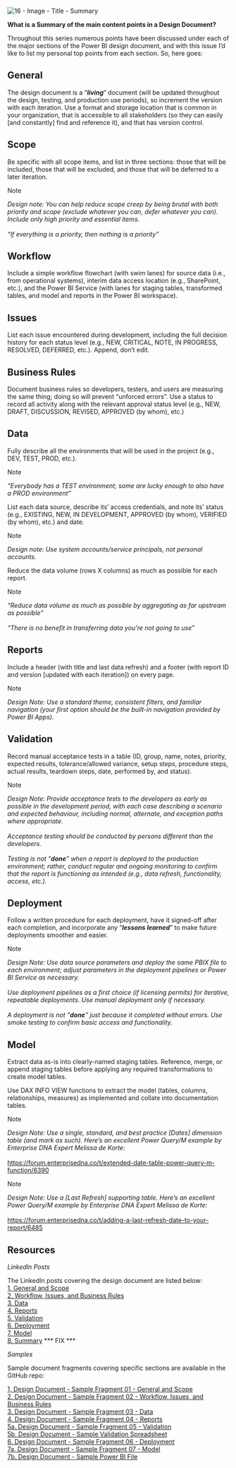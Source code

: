 ![16 - Image - Title - Summary](https://github.com/user-attachments/assets/07269e54-ca4d-4647-99b0-fa8d9e30f425)

**What is a Summary of the main content points in a Design Document?**

Throughout this series numerous points have been discussed under each of the major sections of the Power BI design document, and with this issue I’d like to list my personal top points from each section. So, here goes:

## General

The design document is a “**_living_**” document (will be updated throughout the design, testing, and production use periods), so increment the version with each iteration. Use a format and storage location that is common in your organization, that is accessible to all stakeholders (so they can easily \[and constantly\] find and reference it), and that has version control.

## Scope

Be specific with all scope items, and list in three sections: those that will be included, those that will be excluded, and those that will be deferred to a later iteration.

> [!NOTE]  
> *Design note: You can help reduce scope creep by being brutal with both priority and scope (exclude whatever you can, defer whatever you can). Include only high priority and essential items.*<br><br>
> *“If everything is a priority, then nothing is a priority”*

## Workflow

Include a simple workflow flowchart (with swim lanes) for source data (i.e., from operational systems), interim data access location (e.g., SharePoint, etc.), and the Power BI Service (with lanes for staging tables, transformed tables, and model and reports in the Power BI workspace).

## Issues

List each issue encountered during development, including the full decision history for each status level (e.g., NEW, CRITICAL, NOTE, IN PROGRESS, RESOLVED, DEFERRED, etc.). Append, don’t edit.

## Business Rules

Document business rules so developers, testers, and users are measuring the same thing; doing so will prevent “unforced errors”. Use a status to record all activity along with the relevant approval status level (e.g., NEW, DRAFT, DISCUSSION, REVISED, APPROVED (by whom), etc.)

## Data

Fully describe all the environments that will be used in the project (e.g., DEV, TEST, PROD, etc.).

> [!NOTE]  
> *“Everybody has a TEST environment; some are lucky enough to also have a PROD environment”*

List each data source, describe its’ access credentials, and note its’ status (e.g., EXISTING, NEW, IN DEVELOPMENT, APPROVED (by whom), VERIFIED (by whom), etc.) and date.

> [!NOTE]  
> *Design note: Use system accounts/service principals, not personal accounts.*

Reduce the data volume (rows X columns) as much as possible for each report.

> [!NOTE]  
> *“Reduce data volume as much as possible by aggregating as far upstream as possible”*<br><br>
> *“There is no benefit in transferring data you're not going to use”*

## Reports

Include a header (with title and last data refresh) and a footer (with report ID and version [updated with each iteration]) on every page.

> [!NOTE]  
> *Design Note: Use a standard theme, consistent filters, and familiar navigation (your first option should be the built-in navigation provided by Power BI Apps).*

## Validation

Record manual acceptance tests in a table (ID, group, name, notes, priority, expected results, tolerance/allowed variance, setup steps, procedure steps, actual results, teardown steps, date, performed by, and status).

> [!NOTE]  
> *Design Note: Provide acceptance tests to the developers as early as possible in the development period, with each case describing a scenario and expected behaviour, including normal, alternate, and exception paths where appropriate.*
<br><br>
> *Acceptance testing should be conducted by persons different than the developers.*
<br><br>
> *Testing is not “**_done_**” when a report is deployed to the production environment; rather, conduct regular and ongoing monitoring to confirm that the report is functioning as intended (e.g., data refresh, functionality, access, etc.).*

## Deployment

Follow a written procedure for each deployment, have it signed-off after each completion, and incorporate any “**_lessons learned_**” to make future deployments smoother and easier.

> [!NOTE]  
> *Design Note: Use data source parameters and deploy the same PBIX file to each environment; adjust parameters in the deployment pipelines or Power BI Service as necessary.*
<br><br>
> *Use deployment pipelines as a first choice (if licensing permits) for iterative, repeatable deployments. Use manual deployment only if necessary.*
<br><br>
> *A deployment is not “**_done_**” just because it completed without errors. Use smoke testing to confirm basic access and functionality.*

## Model

Extract data as-is into clearly-named staging tables. Reference, merge, or append staging tables before applying any required transformations to create model tables.

Use DAX INFO VIEW functions to extract the model (tables, columns, relationships, measures) as implemented and collate into documentation tables.

> [!NOTE]  
> *Design Note: Use a single, standard, and best practice \[Dates\] dimension table (and mark as such). Here’s an excellent Power Query/M example by Enterprise DNA Expert Melissa de Korte:*
<br><br>
> <https://forum.enterprisedna.co/t/extended-date-table-power-query-m-function/6390>

> [!NOTE]  
> *Design Note: Use a \[Last Refresh\] supporting table. Here’s an excellent Power Query/M example by Enterprise DNA Expert Melissa de Korte:*
<br><br>
> <https://forum.enterprisedna.co/t/adding-a-last-refresh-date-to-your-report/6485>

## Resources

*LinkedIn Posts*

The LinkedIn posts covering the design document are listed below: <br>
[1. General and Scope](https://www.linkedin.com/posts/gregphilps_powerbi-documentationmatters-dataanalytics-activity-7295051537129615362-px8i) <br>
[2. Workflow, Issues, and Business Rules](https://www.linkedin.com/posts/gregphilps_powerbi-documentationmatters-dataanalytics-activity-7300125349743316992-tG1U) <br>
[3. Data](https://www.linkedin.com/posts/gregphilps_powerbi-documentationmatters-dataanalytics-activity-7305187426413563904-6yVG) <br>
[4. Reports](https://www.linkedin.com/posts/gregphilps_powerbi-documentationmatters-dataanalytics-activity-7310232246613934082-w7iW) <br>
[5. Validation](https://www.linkedin.com/posts/gregphilps_powerbi-documentationmatters-dataanalytics-activity-7317852256215662593-MvcI) <br>
[6. Deployment](https://www.linkedin.com/posts/gregphilps_powerbi-documentationmatters-dataanalytics-activity-7322931000085295104-BIIF) <br>
[7. Model](https://www.linkedin.com/posts/gregphilps_powerbi-documentationmatters-dataanalytics-activity-7330534859825639427-JRdN) <br>
[8. Summary](https://www.linkedin.com/posts/gregphilps_powerbi-documentationmatters-dataanalytics-activity-7310232246613934082-w7iW) *** FIX *** <br>

*Samples*

Sample document fragments covering specific sections are available in the GitHub repo: <br>

[1, Design Document - Sample Fragment 01 - General and Scope](https://github.com/alexbadiu-insightsinmotion/PBI-Documentation/blob/main/Design%20Document%20-%20Sample%20Fragment%2001%20-%20General%20and%20Scope%20-%20V0.1.docx) <br>
[2. Design Document - Sample Fragment 02 - Workflow, Issues, and Business Rules](https://github.com/alexbadiu-insightsinmotion/PBI-Documentation/blob/main/Design%20Document%20-%20Sample%20Fragment%2002%20-%20Workflow%20Issues%20and%20Business%20Rules%20-%20V0.2.docx) <br>
[3. Design Document - Sample Fragment 03 - Data](https://github.com/alexbadiu-insightsinmotion/PBI-Documentation/blob/main/Design%20Document%20-%20Sample%20Fragment%2003%20-%20Data%20-%20V0.3.docx) <br>
[4. Design Document - Sample Fragment 04 - Reports](https://github.com/alexbadiu-insightsinmotion/PBI-Documentation/blob/main/Design%20Document%20-%20Sample%20Fragment%2004%20-%20Reports%20-%20V0.4.docx) <br>
[5a. Design Document - Sample Fragment 05 - Validation](https://github.com/alexbadiu-insightsinmotion/PBI-Documentation/blob/main/Design%20Document%20-%20Sample%20Fragment%2005%20-%20Validation%20-%20V0.5.docx) <br>
[5b. Design Document - Sample Validation Spreadsheet](https://github.com/alexbadiu-insightsinmotion/PBI-Documentation/blob/main/Design%20Document%20-%20Sample%20Validation%20Spreadsheet%20-%20V0.5.xlsx) <br>
[6. Design Document - Sample Fragment 06 - Deployment](https://github.com/alexbadiu-insightsinmotion/PBI-Documentation/blob/main/Design%20Document%20-%20Sample%20Fragment%2006%20-%20Deployment%20-%20V0.6.docx) <br>
[7a. Design Document - Sample Fragment 07 - Model](https://github.com/alexbadiu-insightsinmotion/PBI-Documentation/blob/main/Design%20Document%20-%20Sample%20Fragment%2007%20-%20Model%20-%20V0.7.docx) <br>
[7b. Design Document - Sample Power BI File](https://github.com/alexbadiu-insightsinmotion/PBI-Documentation/blob/main/Design%20Document%20-%20Sample%20Power%20BI%20File.pbix) <br>
